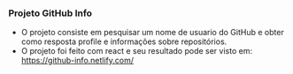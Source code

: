 ### Projeto GitHub Info
- O projeto consiste em pesquisar um nome de usuario do GitHub e obter como resposta profile e informações sobre repositórios.  
- O projeto foi feito com react e seu resultado pode ser visto em:
	 https://github-info.netlify.com/
